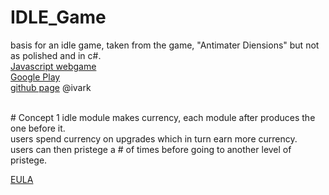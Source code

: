 # IDLE_Game
basis for an idle game, taken from the game, "Antimater Diensions" but not as polished and in c#.<br>
[Javascript webgame](https://ivark.github.io/)<br>
[Google Play](https://play.google.com/store/apps/details?id=kajfosz.antimatterdimensions)<br>
[github page](https://github.com/IvarK) @ivark<br>

<br>
# Concept
1 idle module makes currency, each module after produces the one before it.<br>
users spend currency on upgrades which in turn earn more currency.<br>
users can then pristege a # of times before going to another level of pristege.<br>

[EULA](https://github.com/helderma/Basic_Idle_Game/blob/master/LICENSE.txt)
